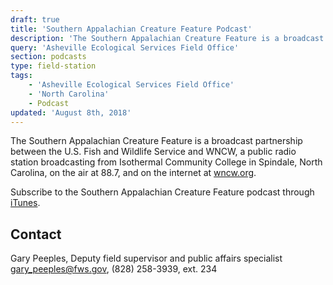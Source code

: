 ```yaml
---
draft: true
title: 'Southern Appalachian Creature Feature Podcast'
description: 'The Southern Appalachian Creature Feature is a broadcast partnership between the U.S. Fish and Wildlife Service and WNCW, a public radio station broadcasting from Isothermal Community College in Spindale, North Carolina, on the air at 88.7, and on the internet at wncw.org.'
query: 'Asheville Ecological Services Field Office'
section: podcasts
type: field-station
tags:
    - 'Asheville Ecological Services Field Office'
    - 'North Carolina'
    - Podcast
updated: 'August 8th, 2018'
---
```


The Southern Appalachian Creature Feature is a broadcast partnership between the U.S. Fish and Wildlife Service and WNCW, a public radio station broadcasting from Isothermal Community College in Spindale, North Carolina, on the air at 88.7, and on the internet at [wncw.org](http://www.wncw.org/).

Subscribe to the Southern Appalachian Creature Feature podcast through [iTunes](https://itunes.apple.com/podcast/southern-appalachian-creature-feature/id292348919).

## Contact

Gary Peeples, Deputy field supervisor and public affairs specialist  
[gary_peeples@fws.gov](mailto:gary_peeples@fws.gov), (828) 258-3939, ext. 234